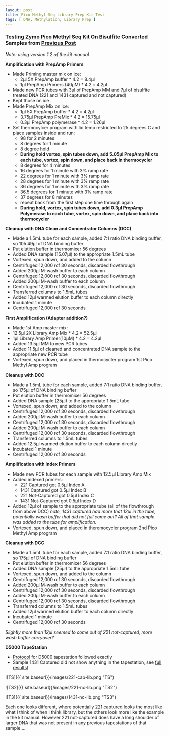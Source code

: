 ```yaml
---
layout: post
title: Pico Methyl Seq Library Prep Kit Test
tags: [ DNA, Methylation, Library Prep ]
---
```



### Testing [Zymo Pico Methyl Seq Kit](https://www.zymoresearch.com/products/pico-methyl-seq-library-prep-kit) On Bisulfite Converted Samples from [Previous Post](https://meschedl.github.io/MESPutnam_Open_Lab_Notebook/BS-Test/)

_Note: using version 1.2 of the kit manual_

**Amplification with PrepAmp Primers**

- Made Priming master mix on ice:
  - 2µl 5X PrepAmp buffer * 4.2 = 8.4µl
  - 1µl PrepAmp Primers (40µM) * 4.2 = 4.2µl
- Made new PCR tubes with 3µl of PrepAmp MM and 7µl of bisulfite treated DNA (221 and 1431 captured and not captured)
- Kept those on ice
- Made PrepAmp Mix on ice:
  - 1µl 5X PrepAmp buffer * 4.2 = 4.2µl
  - 3.75µl PrepAmp PreMix * 4.2 = 15.75µl
  - 0.3µl PrepAmp polymerase * 4.2 = 1.26µl
- Set thermocylcer program with lid temp restricted to 25 degrees C and place samples inside and run:
  - 98 for 2 minutes
  - 8 degrees for 1 minute
  - 8 degree hold
  - **During hold vortex, spin tubes down, add 5.05µl PrepAmp Mix to each tube, vortex, spin down, and place back in thermocycler**
  - 8 degrees for 4 minutes
  - 16 degrees for 1 minute with 3% ramp rate
  - 22 degrees for 1 minute with 3% ramp rate
  - 28 degrees for 1 minute with 3% ramp rate
  - 36 degrees for 1 minute with 3% ramp rate
  - 36.5 degrees for 1 minute with 3% ramp rate
  - 37 degrees for 8 minutes
  - repeat back from the first step one time through again
  - **During hold, vortex, spin tubes down, add 0.3µl PrepAmp Polymerase to each tube, vortex, spin down, and place back into thermocycler**

**Cleanup with DNA Clean and Concentrator Columns (DCC)**

- Made a 1.5mL tube for each sample, added 7:1 ratio DNA binding buffer, so 105.49µl of DNA binding buffer
- Put elution buffer in thermomixer 56 degrees
- Added DNA sample (15.07µl) to the appropriate 1.5mL tube
- Vortexed, spun down, and added to the column
- Centrifuged 12,000 rcf 30 seconds, discarded flowthrough
- Added 200µl M-wash buffer to each column
- Centrifuged 12,000 rcf 30 seconds, discarded flowthrough
- Added 200µl M-wash buffer to each column
- Centrifuged 12,000 rcf 30 seconds, discarded flowthrough
- Transferred columns to 1.5mL tubes
- Added 12µl warmed elution buffer to each column directly
- Incubated 1 minute
- Centrifuged 12,000 rcf 30 seconds

**First Amplification (Adapter addition?)**

- Made 1st Amp master mix:
 - 12.5µl 2X Library Amp Mix * 4.2 = 52.5µl
 - 1µl Library Amp Primer(10µM) * 4.2 = 4.2µl
- Added 13.5µl MM to new PCR tubes
- Added 11.5µl of cleaned and concentrated DNA sample to the appropriate new PCR tube
- Vortexed, spun down, and placed in thermocycler program 1st Pico Methyl Amp program

**Cleanup with DCC**

- Made a 1.5mL tube for each sample, added 7:1 ratio DNA binding buffer, so 175µl of DNA binding buffer
- Put elution buffer in thermomixer 56 degrees
- Added DNA sample (25µl) to the appropriate 1.5mL tube
- Vortexed, spun down, and added to the column
- Centrifuged 12,000 rcf 30 seconds, discarded flowthrough
- Added 200µl M-wash buffer to each column
- Centrifuged 12,000 rcf 30 seconds, discarded flowthrough
- Added 200µl M-wash buffer to each column
- Centrifuged 12,000 rcf 30 seconds, discarded flowthrough
- Transferred columns to 1.5mL tubes
- Added 12.5µl warmed elution buffer to each column directly
- Incubated 1 minute
- Centrifuged 12,000 rcf 30 seconds

**Amplification with Index Primers**

- Made new PCR tubes for each sample with 12.5µl Library Amp Mix
- Added indexed primers:
  - 221 Captured got 0.5µl Index A
  - 1431 Captured got 0.5µl Index B
  - 221 Not-Captured got 0.5µl Index C
  - 1431 Not-Captured got 0.5µl Index D
- Added 12µl of sample to the appropriate tube (all of the flowthrough from above DCC) _note, 1431 captured had more that 12µl in the tube, potentially wash buffer that did not full come out? All of that sample was added to the tube for amplification._
- Vortexed, spun down, and placed in theremocycler program 2nd Pico Methyl Amp program

**Cleanup with DCC**

- Made a 1.5mL tube for each sample, added 7:1 ratio DNA binding buffer, so 175µl of DNA binding buffer
- Put elution buffer in thermomixer 56 degrees
- Added DNA sample (25µl) to the appropriate 1.5mL tube
- Vortexed, spun down, and added to the column
- Centrifuged 12,000 rcf 30 seconds, discarded flowthrough
- Added 200µl M-wash buffer to each column
- Centrifuged 12,000 rcf 30 seconds, discarded flowthrough
- Added 200µl M-wash buffer to each column
- Centrifuged 12,000 rcf 30 seconds, discarded flowthrough
- Transferred columns to 1.5mL tubes
- Added 12µl warmed elution buffer to each column directly
- Incubated 1 minute
- Centrifuged 12,000 rcf 30 seconds

_Slightly more than 12µl seemed to come out of 221 not-captured, more wash buffer carryover?_

**D5000 TapeStation**

- [Protocol]() for D5000 tapestation followed exactly
- Sample 1431 Captured did not show anything in the tapestation, see [full results](https://github.com/meschedl/MESPutnam_Open_Lab_Notebook/blob/master/tapestation_pdfs/2019-08-13%20-%2013.28.21.pdf))

![TS]({{ site.baseurl}}/images/221-cap-lib.png "TS")

![TS2]({{ site.baseurl}}/images/221-nc-lib.png "TS2")

![T3]({{ site.baseurl}}/images/1431-nc-lib.png "TS3")

Each one looks different, where potentially 221 captured looks the most like what I think of when I think library, but the others look more like the example in the kit manual. However 221 not-captured does have a long shoulder of larger DNA that was not present in any previous tapestations of that sample....
